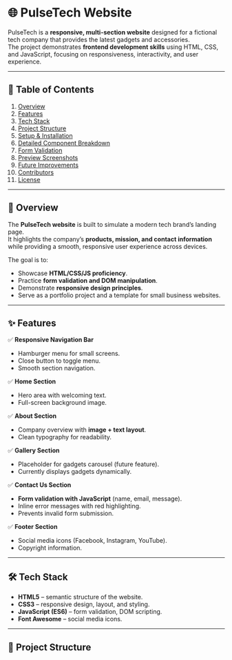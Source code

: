 # 🌐 PulseTech Website

PulseTech is a **responsive, multi-section website** designed for a fictional tech company that provides the latest gadgets and accessories.  
The project demonstrates **frontend development skills** using HTML, CSS, and JavaScript, focusing on responsiveness, interactivity, and user experience.

---

## 📖 Table of Contents

1. [Overview](#-overview)  
2. [Features](#-features)  
3. [Tech Stack](#-tech-stack)  
4. [Project Structure](#-project-structure)  
5. [Setup & Installation](#-setup--installation)  
6. [Detailed Component Breakdown](#-detailed-component-breakdown)  
7. [Form Validation](#-form-validation)  
8. [Preview Screenshots](#-preview-screenshots)  
9. [Future Improvements](#-future-improvements)  
10. [Contributors](#-contributors)  
11. [License](#-license)  

---

## 📌 Overview

The **PulseTech website** is built to simulate a modern tech brand’s landing page.  
It highlights the company’s **products, mission, and contact information** while providing a smooth, responsive user experience across devices.

The goal is to:  
- Showcase **HTML/CSS/JS proficiency**.  
- Practice **form validation and DOM manipulation**.  
- Demonstrate **responsive design principles**.  
- Serve as a portfolio project and a template for small business websites.  

---

## ✨ Features

✅ **Responsive Navigation Bar**  
- Hamburger menu for small screens.  
- Close button to toggle menu.  
- Smooth section navigation.  

✅ **Home Section**  
- Hero area with welcoming text.  
- Full-screen background image.  

✅ **About Section**  
- Company overview with **image + text layout**.  
- Clean typography for readability.  

✅ **Gallery Section**  
- Placeholder for gadgets carousel (future feature).  
- Currently displays gadgets dynamically.  

✅ **Contact Us Section**  
- **Form validation with JavaScript** (name, email, message).  
- Inline error messages with red highlighting.  
- Prevents invalid form submission.  

✅ **Footer Section**  
- Social media icons (Facebook, Instagram, YouTube).  
- Copyright information.  

---

## 🛠️ Tech Stack

- **HTML5** – semantic structure of the website.  
- **CSS3** – responsive design, layout, and styling.  
- **JavaScript (ES6)** – form validation, DOM scripting.  
- **Font Awesome** – social media icons.  

---

## 📂 Project Structure

